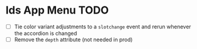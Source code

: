 # Ids App Menu TODO

- [ ] Tie color variant adjustments to a `slotchange` event and rerun whenever the accordion is changed
- [ ] Remove the `depth` attribute (not needed in prod)

